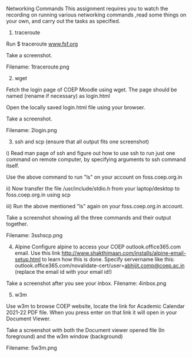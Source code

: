 Networking Commands
This assignment requires you to watch the recording on running various networking commands ,read some things on your own, and carry out the tasks as specified.

1. traceroute

Run
$ traceroute www.fsf.org

Take a screenshot.

Filename: 1traceroute.png

2. wget

Fetch the login page of COEP Moodle using wget. The page should be named (rename if necessary) as login.html

Open the locally saved login.html file using your browser.

Take a screenshot.

Filename: 2login.png

3. ssh and scp (ensure that all output fits one screenshot)

i)
Read man page of ssh and figure out how to use ssh to run just one command on remote computer, by specifying arguments to ssh command itself.

Use the above command to run "ls" on your account on foss.coep.org.in

ii)
Now transfer the file /usr/include/stdio.h from your laptop/desktop to foss.coep.org.in using scp

iii)
Run the above mentioned "ls" again on your foss.coep.org.in account.

Take a screenshot showing all the three commands and their output together.

Filename: 3sshscp.png


4. Alpine
Configure alpine to access your COEP outlook.office365.com email.
Use this link http://www.shakthimaan.com/installs/alpine-email-setup.html to learn how this is done.
Specify servername like this: outlook.office365.com/novalidate-cert/user=abhijit.comp@coep.ac.in
(replace the email id with your email id!)

Take a screenshot after you see your inbox.
Filename: 4inbox.png

5. w3m

Use w3m to browse COEP website, locate the link for Academic Calendar 2021-22 PDF file. When you press enter on that link it will open in your Document Viewer.

Take a screenshot with both the Document viewer opened file (In foreground) and the w3m window (background)

Filename: 5w3m.png

